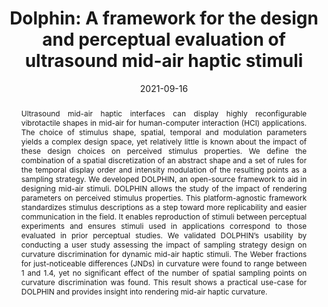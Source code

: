 ---
title: 'Dolphin: A framework for the design and perceptual evaluation of ultrasound
  mid-air haptic stimuli'
authors:
- Lendy Mulot
- Guillaume Gicquel
- Quentin Zanini
- William Frier
- Maud Marchal
- Claudio Pacchierotti
- Thomas Howard
date: '2021-09-16'
doi: '10.1145/3474451.3476232'
publishDate: '2024-04-24T13:26:12.316786Z'
publication_types:
- paper-conference
publication: '*ACM Symposium on Applied Perception 2021*'

abstract: '<p align="justify">Ultrasound mid-air haptic interfaces can display highly reconfigurable vibrotactile shapes in mid-air for human-computer interaction (HCI) applications. The choice of stimulus shape, spatial, temporal and modulation parameters yields a complex design space, yet relatively little is known about the impact of these design choices on perceived stimulus properties. We define the combination of a spatial discretization of an abstract shape and a set of rules for the temporal display order and intensity modulation of the resulting points as a sampling strategy. We developed DOLPHIN, an open-source framework to aid in designing mid-air stimuli. DOLPHIN allows the study of the impact of rendering parameters on perceived stimulus properties. This platform-agnostic framework standardizes stimulus descriptions as a step toward more replicability and easier communication in the field. It enables reproduction of stimuli between perceptual experiments and ensures stimuli used in applications correspond to those evaluated in prior perceptual studies. We validated DOLPHIN’s usability by conducting a user study assessing the impact of sampling strategy design on curvature discrimination for dynamic mid-air haptic stimuli. The Weber fractions for just-noticeable differences (JNDs) in curvature were found to range between 1 and 1.4, yet no significant effect of the number of spatial sampling points on curvature discrimination was found. This result shows a practical use-case for DOLPHIN and provides insight into rendering mid-air haptic curvature.</p>'

featured: true

url_pdf: publication/mulot-2021-dolphin/manuscript.pdf
url_code: 'https://gitlab.com/h-reality/dolphin'
url_dataset: ''
url_poster: ''
url_project: ''
url_slides: ''
url_source: ''
url_video: 'https://youtu.be/Cvmon1_DnHM?si=dX40i_5fz-3j0Lpj&t=1293'

#links:
#- name: URL
#  url: https://doi.org/10.1145/3474451.3476232
---